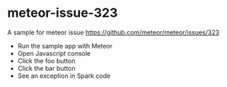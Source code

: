 meteor-issue-323
================

A sample for meteor issue https://github.com/meteor/meteor/issues/323

* Run the sample app with Meteor
* Open Javascript console
* Click the foo button
* Click the bar button
* See an exception in Spark code
